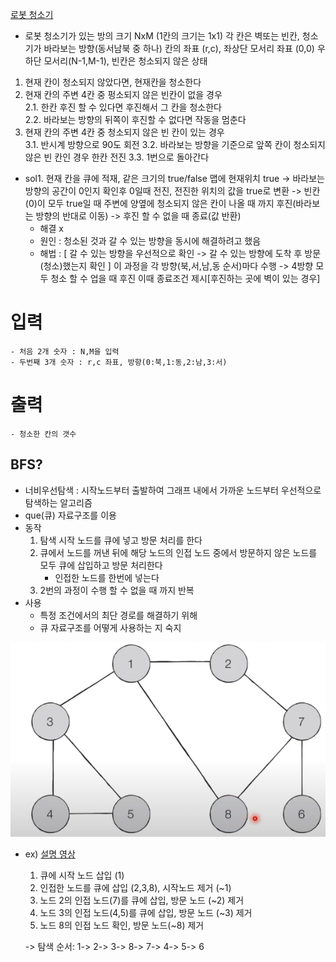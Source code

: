 [로봇 청소기](https://www.acmicpc.net/problem/14503)

- 로봇 청소기가 있는 방의 크기 NxM (1칸의 크기는 1x1) 각 칸은 벽또는 빈칸, 청소기가 바라보는 방향(동서남북 중 하나) 칸의 좌표 (r,c), 좌상단 모서리 좌표 (0,0) 우하단 모서리(N-1,M-1), 빈칸은 청소되지 않은 상태
1. 현재 칸이 청소되지 않았다면, 현재칸을 청소한다
2. 현재 칸의 주변 4칸 중 펑소되지 않은 빈칸이 없을 경우 <br>
    2.1. 한칸 후진 할 수 있다면 후진해서 그 칸을 청소한다 <br>
    2.2. 바라보는 방향의 뒤쪽이 후진할 수 없다면 작동을 멈춘다
3. 현재 칸의 주변 4칸 중 청소되지 않은 빈 칸이 있는 경우 <br>
    3.1. 반시계 방향으로 90도 회전
    3.2. 바라보는 방향을 기준으로 앞쪽 칸이 청소되지 않은 빈 칸인 경우 한칸 전진
    3.3. 1번으로 돌아간다

- sol1. 현재 칸을 큐에 적재, 같은 크기의 true/false 맵에 현재위치 true -> 바라보는 방향의 공간이 0인지 확인후 0일때 전진, 전진한 위치의 값을 true로 변환 -> 빈칸(0)이 모두 true일 때 주변에 양옆에 청소되지 않은 칸이 나올 때 까지 후진(바라보는 방향의 반대로 이동) -> 후진 할 수 없을 때 종료(값 반환)
    - 해결 x
    - 원인 : 청소된 것과 갈 수 있는 방향을 동시에 해결하려고 했음
    - 해법 : [ 갈 수 있는 방향을 우선적으로 확인 -> 갈 수 있는 방향에 도착 후 방문(청소)했는지 확인 ] 이 과정을 각 방향(북,서,남,동 순서)마다 수행 -> 4방향 모두 청소 할 수 업을 때 후진 이때 종료조건 제시[후진하는 곳에 벽이 있는 경우]

# 입력
    - 처음 2개 숫자 : N,M을 입력
    - 두번째 3개 숫자 : r,c 좌표, 방향(0:북,1:동,2:남,3:서)

# 출력
    - 청소한 칸의 갯수


## BFS?
- 너비우선탐색 : 시작노드부터 출발하여 그래프 내에서 가까운 노드부터 우선적으로 탐색하는 알고리즘
- que(큐) 자료구조를 이용
- 동작
    1. 탐색 시작 노드를 큐에 넣고 방문 처리를 한다
    2. 큐에서 노드를 꺼낸 뒤에 해당 노드의 인접 노드 중에서 방문하지 않은 노드를 모두 큐에 삽입하고 방문 처리한다
        - 인접한 노드를 한번에 넣는다
    3. 2번의 과정이 수행 할 수 없을 때 까지 반복
- 사용
    - 특정 조건에서의 최단 경로를 해결하기 위해
    - 큐 자료구조를 어떻게 사용하는 지 숙지

![](bfs_example_001.png)
- ex)
    [설명 영상](https://youtu.be/CJiF-muKz30?t=129)
    1. 큐에 시작 노드 삽입 (1)
    2. 인접한 노드를 큐에 삽입 (2,3,8), 시작노드 제거 (~1)
    3. 노드 2의 인접 노드(7)를 큐에 삽입, 방문 노드 (~2) 제거
    4. 노드 3의 인접 노드(4,5)를 큐에 삽입, 방문 노드 (~3) 제거
    5. 노드 8의 인접 노드 확인, 방문 노드(~8) 제거

    -> 탐색 순서: 1-> 2-> 3-> 8-> 7-> 4-> 5-> 6
